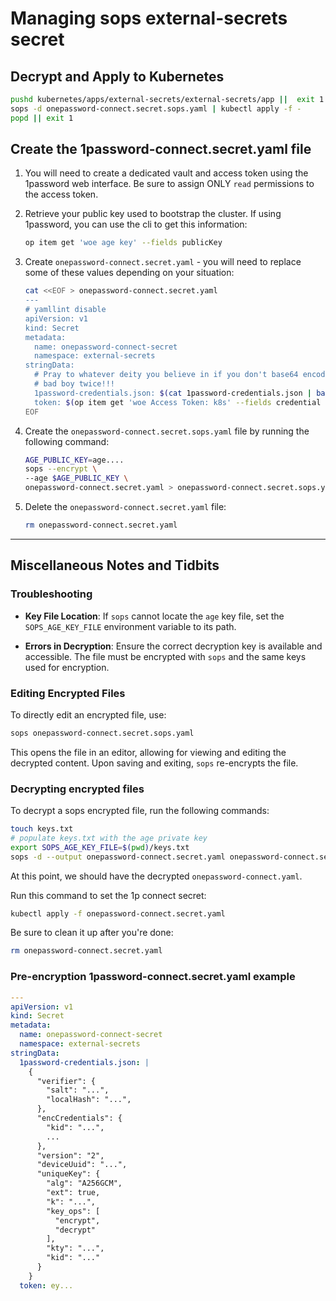 # Managing sops external-secrets secret

## Decrypt and Apply to Kubernetes

```bash
pushd kubernetes/apps/external-secrets/external-secrets/app ||  exit 1
sops -d onepassword-connect.secret.sops.yaml | kubectl apply -f -
popd || exit 1
```

## Create the 1password-connect.secret.yaml file

1. You will need to create a dedicated vault and access token using the
   1password web interface. Be sure to assign ONLY `read` permissions
   to the access token.

1. Retrieve your public key used to bootstrap the cluster. If using 1password,
   you can use the cli to get this information:

   ```bash
   op item get 'woe age key' --fields publicKey
   ```

1. Create `onepassword-connect.secret.yaml` - you will need to replace
   some of these values depending on your situation:

   ```bash
   cat <<EOF > onepassword-connect.secret.yaml
   ---
   # yamllint disable
   apiVersion: v1
   kind: Secret
   metadata:
     name: onepassword-connect-secret
     namespace: external-secrets
   stringData:
     # Pray to whatever deity you believe in if you don't base64 encode this
     # bad boy twice!!!
     1password-credentials.json: $(cat 1password-credentials.json | base64 | base64)
     token: $(op item get 'woe Access Token: k8s' --fields credential | base64)
   EOF
   ```

1. Create the `onepassword-connect.secret.sops.yaml` file by running the
   following command:

   ```bash
   AGE_PUBLIC_KEY=age....
   sops --encrypt \
   --age $AGE_PUBLIC_KEY \
   onepassword-connect.secret.yaml > onepassword-connect.secret.sops.yaml
   ```

1. Delete the `onepassword-connect.secret.yaml` file:

   ```bash
   rm onepassword-connect.secret.yaml
   ```

---

## Miscellaneous Notes and Tidbits

### Troubleshooting

- **Key File Location**: If `sops` cannot locate the `age` key file, set the
  `SOPS_AGE_KEY_FILE` environment variable to its path.

- **Errors in Decryption**: Ensure the correct decryption key is available and
  accessible. The file must be encrypted with `sops` and the same keys used for
  encryption.

### Editing Encrypted Files

To directly edit an encrypted file, use:

```bash
sops onepassword-connect.secret.sops.yaml
```

This opens the file in an editor, allowing for viewing and editing the
decrypted content. Upon saving and exiting, `sops` re-encrypts the file.

### Decrypting encrypted files

To decrypt a sops encrypted file, run the following commands:

```bash
touch keys.txt
# populate keys.txt with the age private key
export SOPS_AGE_KEY_FILE=$(pwd)/keys.txt
sops -d --output onepassword-connect.secret.yaml onepassword-connect.secret.sops.yaml
```

At this point, we should have the decrypted `onepassword-connect.yaml`.

Run this command to set the 1p connect secret:

```bash
kubectl apply -f onepassword-connect.secret.yaml
```

Be sure to clean it up after you're done:

```bash
rm onepassword-connect.secret.yaml
```

### Pre-encryption 1password-connect.secret.yaml example

```yaml
---
apiVersion: v1
kind: Secret
metadata:
  name: onepassword-connect-secret
  namespace: external-secrets
stringData:
  1password-credentials.json: |
    {
      "verifier": {
        "salt": "...",
        "localHash": "...",
      },
      "encCredentials": {
        "kid": "...",
        ...
      },
      "version": "2",
      "deviceUuid": "...",
      "uniqueKey": {
        "alg": "A256GCM",
        "ext": true,
        "k": "...",
        "key_ops": [
          "encrypt",
          "decrypt"
        ],
        "kty": "...",
        "kid": "..."
      }
    }
  token: ey...
```
